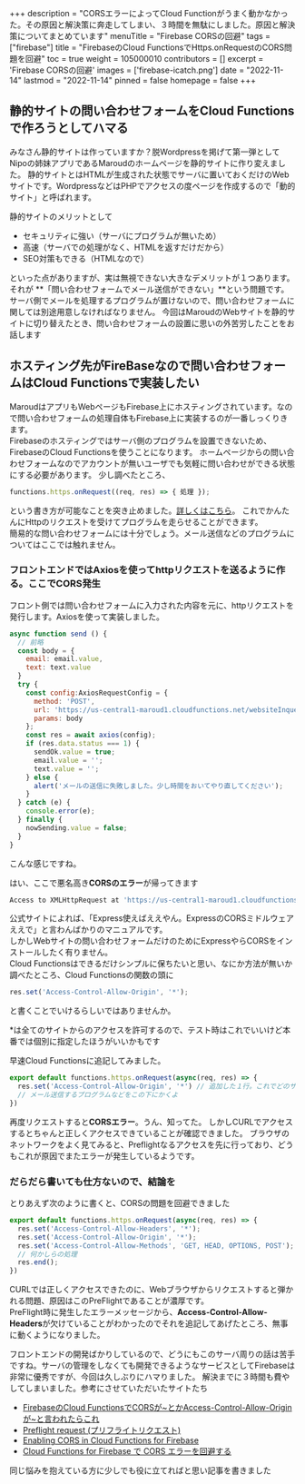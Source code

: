 +++
description = "CORSエラーによってCloud Functionがうまく動かなかった。その原因と解決策に奔走してしまい、３時間を無駄にしました。原因と解決策についてまとめています"
menuTitle = "Firebase CORSの回避"
tags = ["firebase"]
title = "FirebaseのCloud FunctionsでHttps.onRequestのCORS問題を回避"
toc = true
weight = 105000010
contributors = []
excerpt = 'Firebase CORSの回避'
images = ['firebase-icatch.png']
date = "2022-11-14"
lastmod = "2022-11-14"
pinned = false
homepage = false
+++


## 静的サイトの問い合わせフォームをCloud Functionsで作ろうとしてハマる

みなさん静的サイトは作っていますか？脱Wordpressを掲げて第一弾としてNipoの姉妹アプリであるMaroudのホームページを静的サイトに作り変えました。
静的サイトとはHTMLが生成された状態でサーバに置いておくだけのWebサイトです。WordpressなどはPHPでアクセスの度ページを作成するので「動的サイト」と呼ばれます。

静的サイトのメリットとして

- セキュリティに強い（サーバにプログラムが無いため）
- 高速（サーバでの処理がなく、HTMLを返すだけだから）
- SEO対策もできる（HTMLなので）

といった点がありますが、実は無視できない大きなデメリットが１つあります。それが **「問い合わせフォームでメール送信ができない」**という問題です。  
サーバ側でメールを処理するプログラムが置けないので、問い合わせフォームに関しては別途用意しなければなりません。
今回はMaroudのWebサイトを静的サイトに切り替えたとき、問い合わせフォームの設置に思いの外苦労したことをお話します

## ホスティング先がFireBaseなので問い合わせフォームはCloud Functionsで実装したい

MaroudはアプリもWebページもFirebase上にホスティングされています。なので問い合わせフォームの処理自体もFirebase上に実装するのが一番しっくりきます。  
Firebaseのホスティングではサーバ側のプログラムを設置できないため、FirebaseのCloud Functionsを使うことになります。
ホームページからの問い合わせフォームなのでアカウントが無いユーザでも気軽に問い合わせができる状態にする必要があります。
少し調べたところ、

```javascript
functions.https.onRequest((req, res) => { 処理 });
```

という書き方が可能なことを突き止めました。[詳しくはこちら](https://firebase.google.com/docs/functions/http-events?hl=ja)。
これでかんたんにHttpのリクエストを受けてプログラムを走らせることができます。  
簡易的な問い合わせフォームには十分でしょう。メール送信などのプログラムについてはここでは触れません。

### フロントエンドではAxiosを使ってhttpリクエストを送るように作る。ここでCORS発生

フロント側では問い合わせフォームに入力された内容を元に、httpリクエストを発行します。Axiosを使って実装しました。

```javascript
async function send () {
  // 前略
  const body = {
    email: email.value,
    text: text.value
  }
  try {
    const config:AxiosRequestConfig = {
      method: 'POST',
      url: 'https://us-central1-maroud1.cloudfunctions.net/websiteInquery',
      params: body
    };
    const res = await axios(config);
    if (res.data.status === 1) {
      sendOk.value = true;
      email.value = '';
      text.value = '';
    } else {
      alert('メールの送信に失敗しました。少し時間をおいてやり直してください');
    }
  } catch (e) {
    console.error(e);
  } finally {
    nowSending.value = false;
  }
}
```

こんな感じですね。

はい、ここで悪名高き**CORSのエラー**が帰ってきます

```sh
Access to XMLHttpRequest at 'https://us-central1-maroud1.cloudfunctions.net/test?email=info%40sndbox.jp&text=test' from origin 'http://localhost:3000' has been blocked by CORS policy: No 'Access-Control-Allow-Origin' header is present on the requested resource.
```

公式サイトによれば、「Express使えばええやん。ExpressのCORSミドルウェアええで」と言わんばかりのマニュアルです。  
しかしWebサイトの問い合わせフォームだけのためにExpressやらCORSをインストールしたく有りません。  
Cloud Functionsはできるだけシンプルに保ちたいと思い、なにか方法が無いか調べたところ、Cloud Functionsの関数の頭に

```javascript
res.set('Access-Control-Allow-Origin', '*');
```

と書くことでいけるらしいではありませんか。

<Alice>*は全てのサイトからのアクセスを許可するので、テスト時はこれでいいけど本番では個別に指定したほうがいいかもです</Alice>

早速Cloud Functionsに追記してみました。

```javascript
export default functions.https.onRequest(async(req, res) => {
  res.set('Access-Control-Allow-Origin', '*') // 追加した１行。これでどのサイトからもリクエストできるようになる？
  // メール送信するプログラムなどをこの下にかくよ
})
```

再度リクエストすると**CORSエラー**。うん、知ってた。
しかしCURLでアクセスするとちゃんと正しくアクセスできていることが確認できました。
ブラウザのネットワークをよく見てみると、Preflightなるアクセスを先に行っており、どうもこれが原因でまたエラーが発生しているようです。

### だらだら書いても仕方ないので、結論を

とりあえず次のように書くと、CORSの問題を回避できました

```javascript
export default functions.https.onRequest(async(req, res) => {
  res.set('Access-Control-Allow-Headers', '*');
  res.set('Access-Control-Allow-Origin', '*');
  res.set('Access-Control-Allow-Methods', 'GET, HEAD, OPTIONS, POST');
  // 何かしらの処理
  res.end();
})
```

CURLでは正しくアクセスできたのに、Webブラウザからリクエストすると弾かれる問題、原因はこのPreFlightであることが濃厚です。  
PreFlight時に発生したエラーメッセージから、**Access-Control-Allow-Headers**が欠けていることがわかったのでそれを追記してあげたところ、無事に動くようになりました。  

フロントエンドの開発ばかりしているので、どうにもこのサーバ周りの話は苦手ですね。サーバの管理をしなくても開発できるようなサービスとしてFirebaseは非常に優秀ですが、今回は久しぶりにハマりました。
解決までに３時間も費やしてしまいました。参考にさせていただいたサイトたち

- [FirebaseのCloud FunctionsでCORSが~とかAccess-Control-Allow-Originが~と言われたらこれ](https://qiita.com/qrusadorz/items/40234ac0b5c5c2315cad)
- [Preflight request (プリフライトリクエスト)](https://developer.mozilla.org/ja/docs/Glossary/Preflight_request)
- [Enabling CORS in Cloud Functions for Firebase](https://stackoverflow.com/questions/42755131/enabling-cors-in-cloud-functions-for-firebase)
- [Cloud Functions for Firebase で CORS エラーを回避する](https://zenn.dev/ryo_kawamata/articles/cors-on-firebase-functions)

同じ悩みを抱えている方に少しでも役に立てればと思い記事を書きました
